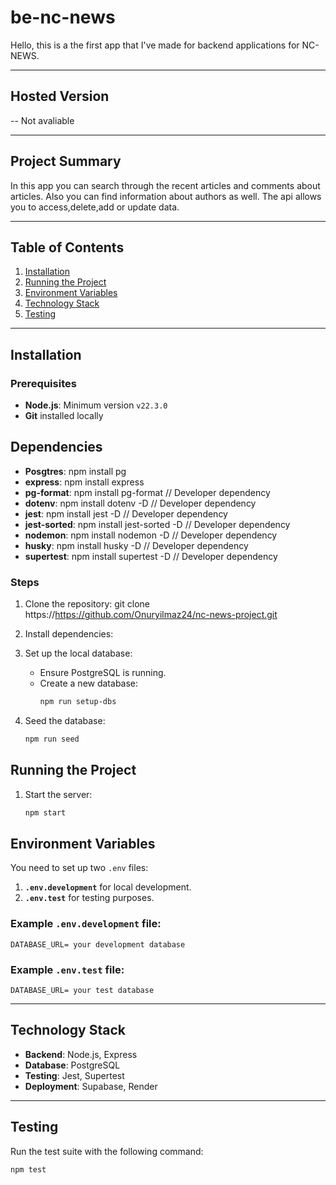 # be-nc-news

Hello, this is a the first app that I've made for backend applications for NC-NEWS.

---

## Hosted Version

 -- Not avaliable

---

## Project Summary

In this app you can search through the recent articles and comments about articles. Also you can find information about authors as well. The api allows you to access,delete,add or update data.

---

## Table of Contents

1. [Installation](#installation)
2. [Running the Project](#running-the-project)
3. [Environment Variables](#environment-variables)
4. [Technology Stack](#technology-stack)
5. [Testing](#testing)

---

## Installation

### Prerequisites
- **Node.js**: Minimum version `v22.3.0` 
- **Git** installed locally

## Dependencies
- **Posgtres**: npm install pg
- **express**: npm install express
- **pg-format**: npm install pg-format // Developer dependency
- **dotenv**: npm install dotenv -D // Developer dependency
- **jest**: npm install jest -D // Developer dependency
- **jest-sorted**: npm install jest-sorted -D // Developer dependency
- **nodemon**: npm install nodemon -D // Developer dependency
- **husky**: npm install husky -D // Developer dependency
- **supertest**: npm install supertest -D // Developer dependency



### Steps

1. Clone the repository:
git clone https://https://github.com/Onuryilmaz24/nc-news-project.git

2. Install dependencies:

3. Set up the local database:
   - Ensure PostgreSQL is running.
   - Create a new database:
     ```bash
     npm run setup-dbs
     ```
4. Seed the database:
   ```bash
   npm run seed
   ```
## Running the Project

1. Start the server:
   ```bash
   npm start
   ```

## Environment Variables

You need to set up two `.env` files:

1. **`.env.development`** for local development.
2. **`.env.test`** for testing purposes.

### Example `.env.development` file:
```env
DATABASE_URL= your development database
```

### Example `.env.test` file:
```env
DATABASE_URL= your test database
```

---
## Technology Stack

- **Backend**: Node.js, Express
- **Database**: PostgreSQL
- **Testing**: Jest, Supertest
- **Deployment**: Supabase, Render

---

## Testing

Run the test suite with the following command:

```bash
npm test

```

